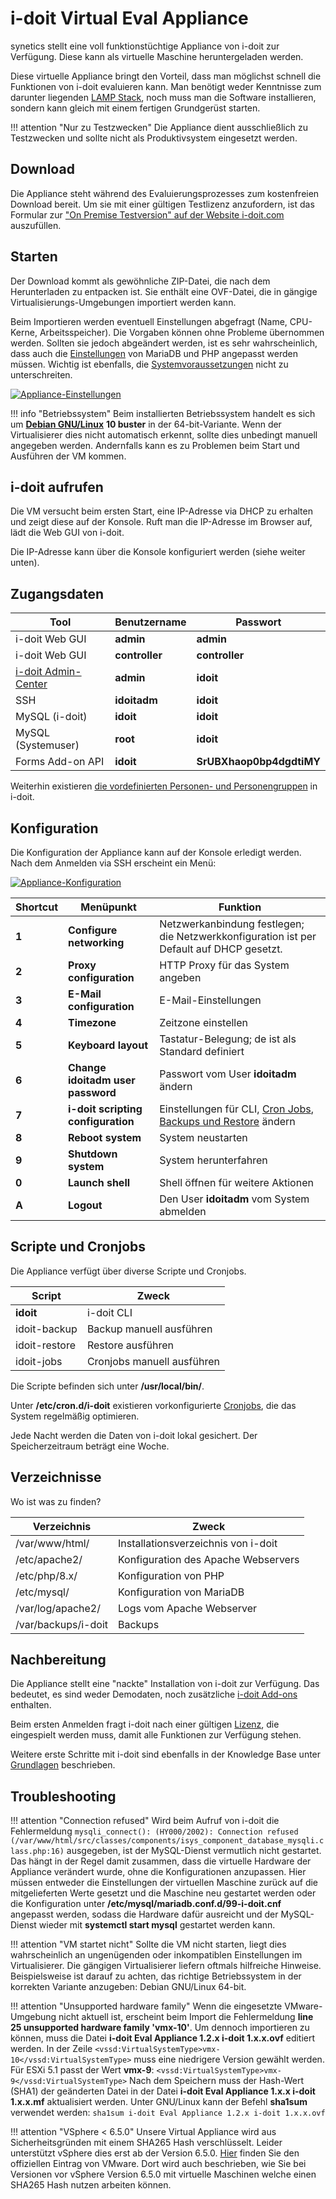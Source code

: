 # i-doit Virtual Eval Appliance

synetics stellt eine voll funktionstüchtige Appliance von i-doit zur Verfügung. Diese kann als virtuelle Maschine heruntergeladen werden.

Diese virtuelle Appliance bringt den Vorteil, dass man möglichst schnell die Funktionen von i-doit evaluieren kann. Man benötigt weder Kenntnisse zum darunter liegenden [LAMP Stack](../index.md), noch muss man die Software installieren, sondern kann gleich mit einem fertigen Grundgerüst starten.

!!! attention "Nur zu Testzwecken"
    Die Appliance dient ausschließlich zu Testzwecken und sollte nicht als Produktivsystem eingesetzt werden.

## Download

Die Appliance steht während des Evaluierungsprozesses zum kostenfreien Download bereit. Um sie mit einer gültigen Testlizenz anzufordern, ist das Formular zur ["On Premise Testversion" auf der Website i-doit.com](https://www.i-doit.com/testversion/) auszufüllen.

## Starten

Der Download kommt als gewöhnliche ZIP-Datei, die nach dem Herunterladen zu entpacken ist. Sie enthält eine OVF-Datei, die in gängige Virtualisierungs-Umgebungen importiert werden kann.

Beim Importieren werden eventuell Einstellungen abgefragt (Name, CPU-Kerne, Arbeitsspeicher). Die Vorgaben können ohne Probleme übernommen werden. Sollten sie jedoch abgeändert werden, ist es sehr wahrscheinlich, dass auch die [Einstellungen](../manuelle-installation/systemeinstellungen.md) von MariaDB und PHP angepasst werden müssen. Wichtig ist ebenfalls, die [Systemvoraussetzungen](../systemvoraussetzungen.md) nicht zu unterschreiten.

[![Appliance-Einstellungen](../../assets/images/de/installation/virtual-appliance/import/vm_import.png)](../../assets/images/de/installation/virtual-appliance/import/vm_import.png)

!!! info "Betriebssystem"
    Beim installierten Betriebssystem handelt es sich um **[Debian GNU/Linux](../manuelle-installation/debian/index.md)** **10 buster** in der 64-bit-Variante. Wenn der Virtualisierer dies nicht automatisch erkennt, sollte dies unbedingt manuell angegeben werden. Andernfalls kann es zu Problemen beim Start und Ausführen der VM kommen.

## i-doit aufrufen

Die VM versucht beim ersten Start, eine IP-Adresse via DHCP zu erhalten und zeigt diese auf der Konsole. Ruft man die IP-Adresse im Browser auf, lädt die Web GUI von i-doit.

Die IP-Adresse kann über die Konsole konfiguriert werden (siehe weiter unten).

## Zugangsdaten

| Tool                                                        | Benutzername   | Passwort                 |
| ----------------------------------------------------------- | -------------- | ------------------------ |
| i-doit Web GUI                                              | **admin**      | **admin**                |
| i-doit Web GUI                                              | **controller** | **controller**           |
| [i-doit Admin-Center](../../administration/admin-center.md) | **admin**      | **idoit**                |
| SSH                                                         | **idoitadm**   | **idoit**                |
| MySQL (i-doit)                                              | **idoit**      | **idoit**                |
| MySQL (Systemuser)                                          | **root**       | **idoit**                |
| Forms Add-on API                                            | **idoit**      | **SrUBXhaop0bp4dgdtiMY** |

Weiterhin existieren [die vordefinierten Personen- und Personengruppen](../../grundlagen/erstanmeldung.md) in i-doit.

## Konfiguration

Die Konfiguration der Appliance kann auf der Konsole erledigt werden. Nach dem Anmelden via SSH erscheint ein Menü:

[![Appliance-Konfiguration](../../assets/images/de/installation/virtual-appliance/import/appliance_menu.png)](../../assets/images/de/installation/virtual-appliance/import/appliance_menu.png)

| Shortcut | Menüpunkt                                | Funktion                                                                                                                                                                                  |
| -------- | ---------------------------------------- | ----------------------------------------------------------------------------------------------------------------------------------------------------------------------------------------- |
| **1**    | **Configure networking**                 | Netzwerkanbindung festlegen; die Netzwerkkonfiguration ist per Default auf DHCP gesetzt.                                                                                                  |
| **2**    | **Proxy configuration**                  | HTTP Proxy für das System angeben                                                                                                                                                         |
| **3**    | **E-Mail configuration**                 | E-Mail-Einstellungen                                                                                                                                                                      |
| **4**    | **Timezone**                             | Zeitzone einstellen                                                                                                                                                                       |
| **5**    | **Keyboard layout**                      | Tastatur-Belegung; de ist als Standard definiert                                                                                                                                          |
| **6**    | **Change idoitadm user password**        | Passwort vom User **idoitadm** ändern                                                                                                                                                     |
| **7**    | **i-doit scripting configuration  <br>** | Einstellungen für CLI, [Cron Jobs](../../wartung-und-betrieb/cronjobs-einrichten.md), [Backups und Restore](../../wartung-und-betrieb/daten-sichern-und-wiederherstellen/index.md) ändern |
| **8**    | **Reboot system**                        | System neustarten                                                                                                                                                                         |
| **9**    | **Shutdown system**                      | System herunterfahren                                                                                                                                                                     |
| **0**    | **Launch shell**                         | Shell öffnen für weitere Aktionen                                                                                                                                                         |
| **A**    | **Logout**                               | Den User **idoitadm** vom System abmelden                                                                                                                                                 |

## Scripte und Cronjobs

Die Appliance verfügt über diverse Scripte und Cronjobs.

| Script        | Zweck                      |
| ------------- | -------------------------- |
| **idoit**     | i-doit CLI                 |
| idoit-backup  | Backup manuell ausführen   |
| idoit-restore | Restore ausführen          |
| idoit-jobs    | Cronjobs manuell ausführen |

Die Scripte befinden sich unter **/usr/local/bin/**.

Unter **/etc/cron.d/i-doit** existieren vorkonfigurierte [Cronjobs](../../automatisierung-und-integration/cli/index.md), die das System regelmäßig optimieren.

Jede Nacht werden die Daten von i-doit lokal gesichert. Der Speicherzeitraum beträgt eine Woche.

## Verzeichnisse

Wo ist was zu finden?

| Verzeichnis         | Zweck                               |
| ------------------- | ----------------------------------- |
| /var/www/html/      | Installationsverzeichnis von i-doit |
| /etc/apache2/       | Konfiguration des Apache Webservers |
| /etc/php/8.x/       | Konfiguration von PHP               |
| /etc/mysql/         | Konfiguration von MariaDB           |
| /var/log/apache2/   | Logs vom Apache Webserver           |
| /var/backups/i-doit | Backups                             |

## Nachbereitung

Die Appliance stellt eine "nackte" Installation von i-doit zur Verfügung. Das bedeutet, es sind weder Demodaten, noch zusätzliche [i-doit Add-ons](../../i-doit-add-ons/index.md) enthalten.

Beim ersten Anmelden fragt i-doit nach einer gültigen [Lizenz](../../wartung-und-betrieb/lizenzierung.md), die eingespielt werden muss, damit alle Funktionen zur Verfügung stehen.

Weitere erste Schritte mit i-doit sind ebenfalls in der Knowledge Base unter [Grundlagen](../../grundlagen/index.md) beschrieben.

## Troubleshooting

!!! attention "Connection refused"
    Wird beim Aufruf von i-doit die Fehlermeldung
    ```
    mysqli_connect(): (HY000/2002): Connection refused (/var/www/html/src/classes/components/isys_component_database_mysqli.class.php:16)
    ```
    ausgegeben, ist der MySQL-Dienst vermutlich nicht gestartet. Das hängt in der Regel damit zusammen, dass die virtuelle Hardware der Appliance verändert wurde, ohne die Konfigurationen anzupassen. Hier müssen entweder die Einstellungen der virtuellen Maschine zurück auf die mitgelieferten Werte gesetzt und die Maschine neu gestartet werden oder die Konfiguration unter **/etc/mysql/mariadb.conf.d/99-i-doit.cnf** angepasst werden, sodass die Hardware dafür ausreicht und der MySQL-Dienst wieder mit **systemctl start mysql** gestartet werden kann.

!!! attention "VM startet nicht"
    Sollte die VM nicht starten, liegt dies wahrscheinlich an ungenügenden oder inkompatiblen Einstellungen im Virtualisierer. Die gängigen Virtualisierer liefern oftmals hilfreiche Hinweise. Beispielsweise ist darauf zu achten, das richtige Betriebssystem in der korrekten Variante anzugeben: Debian GNU/Linux 64-bit.

!!! attention "Unsupported hardware family"
    Wenn die eingesetzte VMware-Umgebung nicht aktuell ist, erscheint beim Import die Fehlermeldung **line 25 unsupported hardware family 'vmx-10'**. Um dennoch importieren zu können, muss die Datei **i-doit Eval Appliance 1.2.x i-doit 1.x.x.ovf** editiert werden. In der Zeile
    ```
    <vssd:VirtualSystemType>vmx-10</vssd:VirtualSystemType>
    ```
    muss eine niedrigere Version gewählt werden. Für ESXi 5.1 passt der Wert **vmx-9**:
    ```
    <vssd:VirtualSystemType>vmx-9</vssd:VirtualSystemType>
    ```
    Nach dem Speichern muss der Hash-Wert (SHA1) der geänderten Datei in der Datei **i-doit Eval Appliance 1.x.x i-doit 1.x.x.mf** aktualisiert werden. Unter GNU/Linux kann der Befehl **sha1sum** verwendet werden:
    ```
    sha1sum i-doit Eval Appliance 1.2.x i-doit 1.x.x.ovf
    ```

!!! attention "VSphere < 6.5.0"
    Unsere Virtual Appliance wird aus Sicherheitsgründen mit einem SHA265 Hash verschlüsselt.
    Leider unterstützt vSphere dies erst ab der Version 6.5.0.
    [Hier](https://kb.vmware.com/s/article/2151537) finden Sie den offiziellen Eintrag von VMware.
    Dort wird auch beschrieben, wie Sie bei Versionen vor vSphere Version 6.5.0 mit virtuelle Maschinen welche einen SHA265 Hash nutzen arbeiten können.
